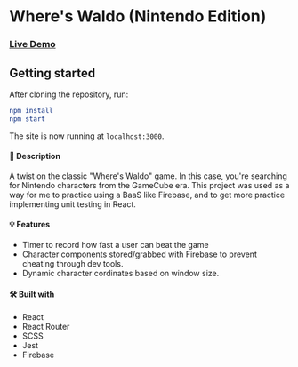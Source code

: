 # Where's Waldo (Nintendo Edition)

### [Live Demo](https://skukhniy.github.io/nintendo-wheres-waldo/)

## Getting started

After cloning the repository, run:

```elm
npm install
npm start
```

The site is now running at `localhost:3000`.

#### 📝 Description
A twist on the classic "Where's Waldo" game. In this case, you're searching for Nintendo characters from the GameCube era. This project was used as a way for me to practice using a BaaS like Firebase, and to get more practice implementing unit testing in React.

#### 💡 Features
* Timer to record how fast a user can beat the game
* Character components stored/grabbed with Firebase to prevent cheating through dev tools.
* Dynamic character cordinates based on window size.

#### 🛠️ Built with 
 * React
 * React Router
 * SCSS
 * Jest
 * Firebase
